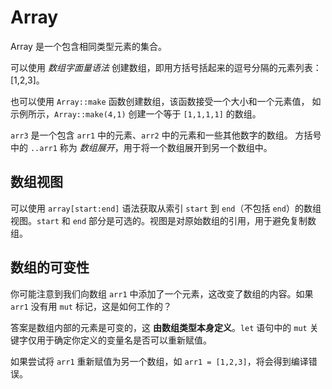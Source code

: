 # Array

Array 是一个包含相同类型元素的集合。

可以使用 *数组字面量语法* 创建数组，即用方括号括起来的逗号分隔的元素列表：[1,2,3]。

也可以使用 `Array::make` 函数创建数组，该函数接受一个大小和一个元素值，
如示例所示，`Array::make(4,1)` 创建一个等于 `[1,1,1,1]` 的数组。

`arr3` 是一个包含 `arr1` 中的元素、`arr2` 中的元素和一些其他数字的数组。
方括号中的 `..arr1` 称为 *数组展开*，用于将一个数组展开到另一个数组中。

## 数组视图

可以使用 `array[start:end]` 语法获取从索引 `start` 到 `end`（不包括 `end`）的数组视图。`start` 和 `end` 部分是可选的。视图是对原始数组的引用，用于避免复制数组。

## 数组的可变性

你可能注意到我们向数组 `arr1` 中添加了一个元素，这改变了数组的内容。如果 `arr1` 没有用 `mut` 标记，这是如何工作的？

答案是数组内部的元素是可变的，这 **由数组类型本身定义**。`let` 语句中的 `mut` 关键字仅用于确定你定义的变量名是否可以重新赋值。

如果尝试将 `arr1` 重新赋值为另一个数组，如 `arr1 = [1,2,3]`，将会得到编译错误。
